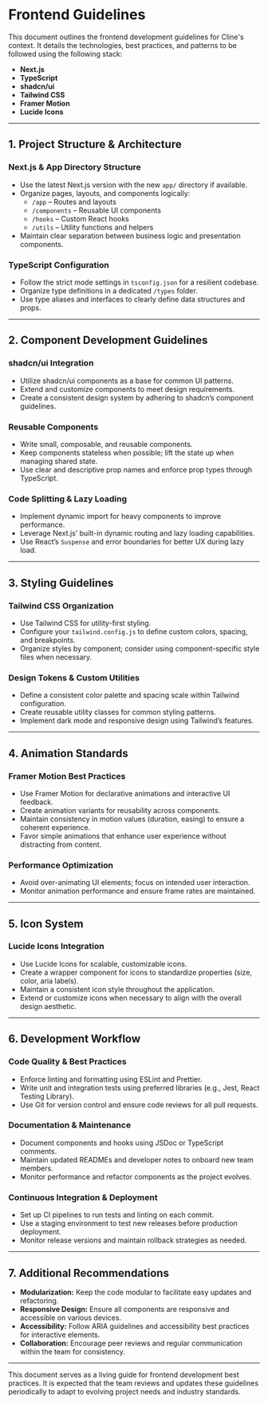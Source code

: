# Frontend Guidelines

This document outlines the frontend development guidelines for Cline's context. It details the technologies, best practices, and patterns to be followed using the following stack:

- **Next.js**
- **TypeScript**
- **shadcn/ui**
- **Tailwind CSS**
- **Framer Motion**
- **Lucide Icons**

---

## 1. Project Structure & Architecture

### Next.js & App Directory Structure

- Use the latest Next.js version with the new `app/` directory if available.
- Organize pages, layouts, and components logically:
  - `/app` – Routes and layouts
  - `/components` – Reusable UI components
  - `/hooks` – Custom React hooks
  - `/utils` – Utility functions and helpers
- Maintain clear separation between business logic and presentation components.

### TypeScript Configuration

- Follow the strict mode settings in `tsconfig.json` for a resilient codebase.
- Organize type definitions in a dedicated `/types` folder.
- Use type aliases and interfaces to clearly define data structures and props.

---

## 2. Component Development Guidelines

### shadcn/ui Integration

- Utilize shadcn/ui components as a base for common UI patterns.
- Extend and customize components to meet design requirements.
- Create a consistent design system by adhering to shadcn’s component guidelines.

### Reusable Components

- Write small, composable, and reusable components.
- Keep components stateless when possible; lift the state up when managing shared state.
- Use clear and descriptive prop names and enforce prop types through TypeScript.

### Code Splitting & Lazy Loading

- Implement dynamic import for heavy components to improve performance.
- Leverage Next.js’ built-in dynamic routing and lazy loading capabilities.
- Use React’s `Suspense` and error boundaries for better UX during lazy load.

---

## 3. Styling Guidelines

### Tailwind CSS Organization

- Use Tailwind CSS for utility-first styling.
- Configure your `tailwind.config.js` to define custom colors, spacing, and breakpoints.
- Organize styles by component; consider using component-specific style files when necessary.

### Design Tokens & Custom Utilities

- Define a consistent color palette and spacing scale within Tailwind configuration.
- Create reusable utility classes for common styling patterns.
- Implement dark mode and responsive design using Tailwind’s features.

---

## 4. Animation Standards

### Framer Motion Best Practices

- Use Framer Motion for declarative animations and interactive UI feedback.
- Create animation variants for reusability across components.
- Maintain consistency in motion values (duration, easing) to ensure a coherent experience.
- Favor simple animations that enhance user experience without distracting from content.

### Performance Optimization

- Avoid over-animating UI elements; focus on intended user interaction.
- Monitor animation performance and ensure frame rates are maintained.

---

## 5. Icon System

### Lucide Icons Integration

- Use Lucide Icons for scalable, customizable icons.
- Create a wrapper component for icons to standardize properties (size, color, aria labels).
- Maintain a consistent icon style throughout the application.
- Extend or customize icons when necessary to align with the overall design aesthetic.

---

## 6. Development Workflow

### Code Quality & Best Practices

- Enforce linting and formatting using ESLint and Prettier.
- Write unit and integration tests using preferred libraries (e.g., Jest, React Testing Library).
- Use Git for version control and ensure code reviews for all pull requests.

### Documentation & Maintenance

- Document components and hooks using JSDoc or TypeScript comments.
- Maintain updated READMEs and developer notes to onboard new team members.
- Monitor performance and refactor components as the project evolves.

### Continuous Integration & Deployment

- Set up CI pipelines to run tests and linting on each commit.
- Use a staging environment to test new releases before production deployment.
- Monitor release versions and maintain rollback strategies as needed.

---

## 7. Additional Recommendations

- **Modularization:** Keep the code modular to facilitate easy updates and refactoring.
- **Responsive Design:** Ensure all components are responsive and accessible on various devices.
- **Accessibility:** Follow ARIA guidelines and accessibility best practices for interactive elements.
- **Collaboration:** Encourage peer reviews and regular communication within the team for consistency.

---

This document serves as a living guide for frontend development best practices. It is expected that the team reviews and updates these guidelines periodically to adapt to evolving project needs and industry standards.
